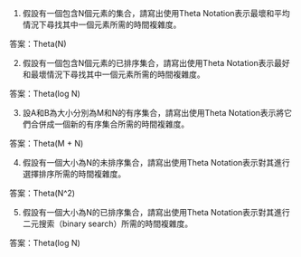 






1) 假設有一個包含N個元素的集合，請寫出使用Theta Notation表示最壞和平均情況下尋找其中一個元素所需的時間複雜度。

答案：Theta(N)

2) 假設有一個包含N個元素的已排序集合，請寫出使用Theta Notation表示最好和最壞情況下尋找其中一個元素所需的時間複雜度。

答案：Theta(log N)

3) 設A和B為大小分別為M和N的有序集合，請寫出使用Theta Notation表示將它們合併成一個新的有序集合所需的時間複雜度。

答案：Theta(M + N)

4) 假設有一個大小為N的未排序集合，請寫出使用Theta Notation表示對其進行選擇排序所需的時間複雜度。

答案：Theta(N^2)

5) 假設有一個大小為N的已排序集合，請寫出使用Theta Notation表示對其進行二元搜索（binary search）所需的時間複雜度。

答案：Theta(log N)